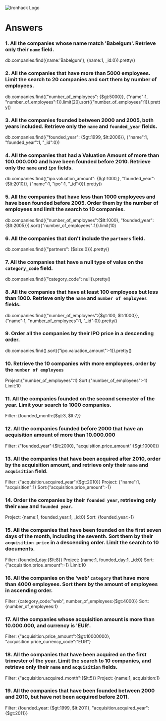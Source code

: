 ![Ironhack Logo](https://i.imgur.com/1QgrNNw.png)

# Answers

### 1. All the companies whose name match 'Babelgum'. Retrieve only their `name` field.

db.companies.find({name:'Babelgum'}, {name:1, _id:0}).pretty()

### 2. All the companies that have more than 5000 employees. Limit the search to 20 companies and sort them by **number of employees**.

db.companies.find({"number_of_employees": {$gt:5000}}, {"name":1, "number_of_employees":1}).limit(20).sort({"number_of_employees":1}).pretty()

### 3. All the companies founded between 2000 and 2005, both years included. Retrieve only the `name` and `founded_year` fields.

db.companies.find({"founded_year": {$gt:1999, $lt:2006}}, {"name":1, "founded_year":1, "_id":0})

### 4. All the companies that had a Valuation Amount of more than 100.000.000 and have been founded before 2010. Retrieve only the `name` and `ipo` fields.

db.companies.find({"ipo.valuation_amount": {$gt:1000,}, "founded_year": {$lt:2010}}, {"name":1, "ipo":1, "_id":0}).pretty()

### 5. All the companies that have less than 1000 employees and have been founded before 2005. Order them by the number of employees and limit the search to 10 companies.

db.companies.find({"number_of_employees":{$lt:1000}, "founded_year":{$lt:2005}}).sort({"number_of_employees":1}).limit(10)

### 6. All the companies that don't include the `partners` field.

db.companies.find({"partners": {$size:0}}).pretty()

### 7. All the companies that have a null type of value on the `category_code` field.

db.companies.find({"category_code": null}).pretty()

### 8. All the companies that have at least 100 employees but less than 1000. Retrieve only the `name` and `number of employees` fields.

db.companies.find({"number_of_employees":{$gt:100, $lt:1000}}, {"name":1, "number_of_employees":1, "_id":0}).pretty()

### 9. Order all the companies by their IPO price in a descending order.

db.companies.find().sort({"ipo.valuation_amount":-1}).pretty()

### 10. Retrieve the 10 companies with more employees, order by the `number of employees`

Project:{"number_of_employees":1} Sort:{"number_of_employees":-1} Limit:10

### 11. All the companies founded on the second semester of the year. Limit your search to 1000 companies.

Filter: {founded_month:{$gt:3, $lt:7}}

### 12. All the companies founded before 2000 that have an acquisition amount of more than 10.000.000

Filter: {"founded_year":{$lt:2000}, "acquisition.price_amount":{$gt:10000}}

### 13. All the companies that have been acquired after 2010, order by the acquisition amount, and retrieve only their `name` and `acquisition` field.

Filter: {"acquisition.acquired_year":{$gt:2010}} Project: {"name":1, "acquisition":1} Sort:{"acquisition.price_amount":-1}

### 14. Order the companies by their `founded year`, retrieving only their `name` and `founded year`.

Project: {name:1, founded_year:1, _id:0} Sort: {founded_year:-1}

### 15. All the companies that have been founded on the first seven days of the month, including the seventh. Sort them by their `acquisition price` in a descending order. Limit the search to 10 documents.

Filter: {founded_day:{$lt:8}} Project: {name:1, founded_day:1, _id:0} Sort: {"acquisition.price_amount":-1} Limit:10

### 16. All the companies on the 'web' `category` that have more than 4000 employees. Sort them by the amount of employees in ascending order.

Filter: {category_code:"web", number_of_employees:{$gt:4000}} Sort: {number_of_employees:1}

### 17. All the companies whose acquisition amount is more than 10.000.000, and currency is 'EUR'.

Filter: {"acquisition.price_amount":{$gt:10000000}, "acquisition.price_currency_code":"EUR"}

### 18. All the companies that have been acquired on the first trimester of the year. Limit the search to 10 companies, and retrieve only their `name` and `acquisition` fields.

Filter: {"acquisition.acquired_month":{$lt:5}} Project: {name:1, acquisition:1}

### 19. All the companies that have been founded between 2000 and 2010, but have not been acquired before 2011.

Filter: {founded_year: {$gt:1999, $lt:2011}, "acquisition.acquired_year":{$gt:2011}}
